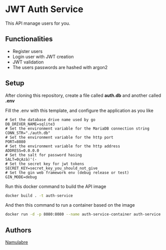 # JWT Auth Service

This API manage users for you.

## Functionalities

- Register users
- Login user with JWT creation
- JWT validation
- The users passwords are hashed with argon2

## Setup

After cloning this repository, create a file called **auth.db** and another called **.env**

Fill the .env with this template, and configure the application as you like
````dotenv
# Set the database drive name used by go
DB_DRIVER_NAME=sqlite3
# Set the environment variable for the MariaDB connection string
CONN_STR="./auth.db"
# Set the environment variable for the http port
PORT=8080
# Set the environment variable for the http address
ADDRESS=0.0.0.0
# Set the salt for password hasing
SALT=0çAzà)'(-
# Set the secret key for jwt tokens
SECRET_KEY=secret_key_you_should_not_give
# Set the gin web framework env (debug release or test)
GIN_MODE=debug
````

Run this docker command to build the API image
````bash
docker build . -t auth-service
````
And then this command to run a container based on the image
````bash
docker run -d -p 8080:8080 --name auth-service-container auth-service
````

## Authors

[Namulabre](https://github.com/Namularbre)
